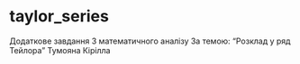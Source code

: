 # taylor_series

Додаткове завдання
З математичного аналізу
За темою: “Розклад у ряд Тейлора” 
Тумояна Кірілла
